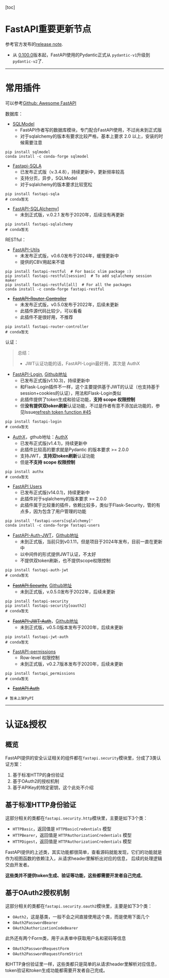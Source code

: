[toc]

# FastAPI重要更新节点
参考官方发布的[release note](https://fastapi.tiangolo.com/release-notes/#release-notes).

+ 从 [0.100.0](https://fastapi.tiangolo.com/release-notes/#01000)版本起，FastAPI使用的Pydantic正式从 `pydantic-v1`升级到`pydantic-v2`了.

------
# 常用插件
可以参考[Github: Awesome FastAPI](https://github.com/yshan2028/awesome-fastapi/blob/main/README.md)

数据库：
- [SQLModel](https://sqlmodel.tiangolo.com/)
  - FastAPI作者写的数据库模块，专门配合FastAPI使用，不过尚未到正式版
  - 对于sqlalchemy的版本有要求比较严格，基本上要求 2.0 以上，安装的时候需要注意 
```shell
pip install sqlmodel
conda install -c conda-forge sqlmodel 
```
- [Fastapi-SQLA](https://github.com/dialoguemd/fastapi-sqla)
  - 已发布正式版（v.3.4.8），持续更新中，更新频率较高
  - 支持分页，异步，SQLModel
  - 对于sqlalchemy的版本要求比较宽松
```shell
pip install fastapi-sqla
# conda暂无
```
- [FastAPI-SQLAlchemy](https://github.com/mfreeborn/fastapi-sqlalchemy)]
  - 未到正式版，v.0.2.1 发布于2020年，后续没有再更新 
```shell
pip install fastapi-sqlalchemy
# conda暂无
```

RESTful：
- [FastAPI-Utils](https://fastapi-utils.davidmontague.xyz/)
  - 未发布正式版，v0.6.0发布于2024年，缓慢更新中
  - 提供的CBV用起来不错
```shell
pip install fastapi-restful  # For basic slim package :)
pip install fastapi-restful[session]  # To add sqlalchemy session maker
pip install fastapi-restful[all]  # For all the packages
conda install -c conda-forge fastapi-restful 
```
- [~~FastAPI-Router-Controller~~](https://github.com/KiraPC/fastapi-router-controller)
  - 未发布正式版，v0.5.0发布于2022年，后续未更新
  - 此插件源代码比较少，可以看看
  - 此插件不是很好用，不推荐
```shell
pip install fastapi-router-controller
# conda暂无
```


认证：
> 总结：
> + JWT认证功能的话，FastAPI-Login最好用，其次是 AuthX

- [FastAPI-Login](https://fastapi-login.readthedocs.io/), [Github地址](https://github.com/MushroomMaula/fastapi_login)
  - 已发布正式版(v1.10.3)，持续更新中 
  - 和Flask-Login插件不一样，这个主要提供基于JWT的认证（也支持基于session+cookies的认证），用法和Flask-Login类似
  - 此插件提供了token生成和验证功能，**支持 scope 权限控制**
  - 但**没有提供双token刷新**认证功能，不过是作者有意不添加此功能的，参见Issue[refresh token function #45](https://github.com/MushroomMaula/fastapi_login/issues/45)
```shell
pip install fastapi-login
# conda暂无
```
- [AuthX](https://authx.yezz.me/)，gthub地址：[AuthX](https://github.com/yezz123/AuthX?tab=readme-ov-file)
  - 已发布正式版(v1.4.1)，持续更新中
  - 此插件比较高的要求就是Pydantic 的版本要求 >= 2.0.0
  - 支持JWT，**支持双token刷新**认证功能
  - 但是**不支持 scope 权限控制**
```shell
pip install authx
# conda暂无
```
- [FastAPI Users](https://fastapi-users.github.io/fastapi-users/latest/)
  - 已发布正式版(v14.0.1)，持续更新中 
  - 此插件对于sqlalchemy的版本要求 >= 2.0.0
  - 此插件属于比较重的插件，依赖比较多，类似于Flask-Security，管的有点多，因为包含了用户管理的功能
```shell
pip install 'fastapi-users[sqlalchemy]'
conda install -c conda-forge fastapi-users
```
- [FastAPI-Auth-JWT](https://deepmancer.github.io/fastapi-auth-jwt/)，[Github地址](https://github.com/deepmancer/fastapi-auth-jwt)
  - 未到正式版，当前只到v0.1.11，但是项目于2024年发布，目前一直在更新中
  - 以中间件的形式提供JWT认证，不太好
  - 不提供双token刷新，也不提供scope权限控制
```shell
pip install fastapi-auth-jwt
# conda暂无
```
- [~~FastAPI Security~~](https://jacobsvante.github.io/fastapi-security/), [Github地址](https://github.com/jacobsvante/fastapi-security)
  - 未到正式版，v.0.5.0发布于2022年，后续未更新 
```shell
pip install fastapi-security
pip install fastapi-security[oauth2]
# conda暂无
```
- [~~FastAPI-JWT-Auth~~](https://indominusbyte.github.io/fastapi-jwt-auth/)，[Github地址](https://github.com/IndominusByte/fastapi-jwt-auth?tab=readme-ov-file)
  - 未到正式版，v0.5.0版本发布于2020年，后续未更新 
```shell
pip install fastapi-jwt-auth
# conda暂无
```
- [FastAPI-permissions](https://github.com/holgi/fastapi-permissions)
  - Row-level 权限控制
  - 未到正式版，v0.2.7版本发布于2020年，后续未更新 
```shell
pip install fastapi_permissions
# conda暂无
```
- [~~FastAPI Auth~~](https://github.com/dmontagu/fastapi-auth)
```shell
# 暂未上架PyPI
```


----------
# 认证&授权

## 概览
FastAPI提供的安全认证相关的组件都在`fastapi.security`模块里，分成了3类认证方案：
1. 基于标准HTTP的身份验证
2. 基于OAuth2的授权机制
3. 基于APIKey的特定密钥，这个此处不介绍

## 基于标准HTTP身份验证
这部分相关的类都在`fastapi.security.http`模块里，主要是如下3个类：
+ `HTTPBasic`，返回值是 `HTTPBasicCredentials` 模型
+ `HTTPBearer`，返回值是 `HTTPAuthorizationCredentials` 模型
+ `HTTPDigest`，返回值是 `HTTPAuthorizationCredentials` 模型

FastAPI提供的上述类，其实功能都很简单，查看源码就能发现，它们的功能就是作为视图函数的依赖注入，从请求header里解析出对应的信息，
后续的处理逻辑交由开发者。

**这些类并不提供token生成、验证等功能，这些都需要开发者自己完成**。

## 基于OAuth2授权机制
这部分相关的类都在`fastapi.security.oauth2`模块里，主要是如下3个类：
+ `OAuth2`，这是基类，一般不会之间直接使用这个类，而是使用下面几个
+ `OAuth2PasswordBearer`
+ `OAuth2AuthorizationCodeBearer`

此外还有两个Form类，用于从表单中获取用户名和密码等信息
+ `OAuth2PasswordRequestForm`
+ `OAuth2PasswordRequestFormStrict`

和HTTP身份验证里一样，这些类都只是简单的从请求header里解析对应信息，token验证和token生成功能都需要开发者自己完成。